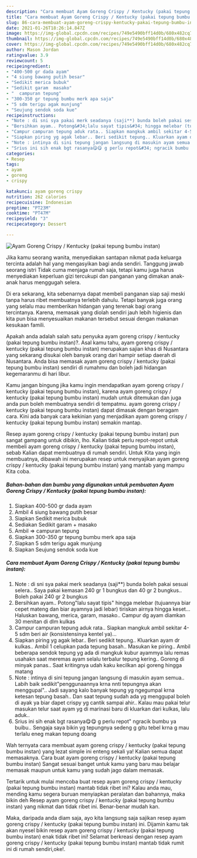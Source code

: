 ```yaml
---
description: "Cara membuat Ayam Goreng Crispy / Kentucky (pakai tepung bumbu instan) Sederhana dan Mudah Dibuat"
title: "Cara membuat Ayam Goreng Crispy / Kentucky (pakai tepung bumbu instan) Sederhana dan Mudah Dibuat"
slug: 86-cara-membuat-ayam-goreng-crispy-kentucky-pakai-tepung-bumbu-instan-sederhana-dan-mudah-dibuat
date: 2021-01-26T18:26:14.847Z
image: https://img-global.cpcdn.com/recipes/749e5490bff14d0b/680x482cq70/ayam-goreng-crispy-kentucky-pakai-tepung-bumbu-instan-foto-resep-utama.jpg
thumbnail: https://img-global.cpcdn.com/recipes/749e5490bff14d0b/680x482cq70/ayam-goreng-crispy-kentucky-pakai-tepung-bumbu-instan-foto-resep-utama.jpg
cover: https://img-global.cpcdn.com/recipes/749e5490bff14d0b/680x482cq70/ayam-goreng-crispy-kentucky-pakai-tepung-bumbu-instan-foto-resep-utama.jpg
author: Mason Jordan
ratingvalue: 3.9
reviewcount: 5
recipeingredient:
- "400-500 gr dada ayam"
- "4 siung bawang putih besar"
- "Sedikit merica bubuk"
- "Sedikit garam  masako"
- "  campuran tepung"
- "300-350 gr tepung bumbu merk apa saja"
- "5 sdm terigu agak munjung"
- "Seujung sendok soda kue"
recipeinstructions:
- "Note : di sni sya pakai merk seadanya (saji**) bunda boleh pakai sesuai selera.. Saya pakai kemasan 240 gr 1 bungkus dan 40 gr 2 bungkus.. Boleh pakai 240 gr 2 bungkus"
- "Bersihkan ayam.. Potong&#34;lalu sayat tipis&#34; hingga melebar (tujuannya biar cepet mateng dan biar ayamnya jadi lebar) tiriskan airnya hingga keset... Haluskan bawang, merica, garam, masako.. Campur dg ayam diamkan 30 menitan di dlm kulkas"
- "Campur campuran tepung aduk rata.. Siapkan mangkuk ambil sekitar 4-5 sdm beri air (konsistensinya kentel ya)..."
- "Siapkan piring yg agak lebar.. Beri sedikit tepung.. Kluarkan ayam dr kulkas.. Ambil 1 celupkan pada tepung basah.. Masukan ke piring.. Ambil beberapa sendok tepung yg ada di mangkuk kubur ayammya lalu remas usahakn saat meremas ayam selalu terbalur tepung kering.. Goreng di minyak panas.. Saat kritingnya udah kaku kecilkan api goreng hingga matang"
- "Note : intinya di sini tepung jangan langsung di masukin ayam semua.. Labih baik sedikit&#34;penggunaannya krna nnti tepungnya akan menggupal&#34;.. Jadi sayang kalo banyak tepung yg ngegumpal krna ketesan tepung basah.. Dan saat tepung sudah ada yg menggupal boleh di ayak ya biar dapet crispy yg cantik sampai ahir.. Kalau mau pakai telur masukan telur saat ayam yg di marinasi baru di kluarkan dari kulkas, lalu aduk.."
- "Srius ini sih enak bgt rasanya😋😋 g perlu repot&#34; ngracik bumbu ya buibu.. Sengaja saya bikin yg tepungnya sedeng g gitu tebel krna g mau terlalu eneg makan tepung doang"
categories:
- Resep
tags:
- ayam
- goreng
- crispy

katakunci: ayam goreng crispy 
nutrition: 262 calories
recipecuisine: Indonesian
preptime: "PT23M"
cooktime: "PT47M"
recipeyield: "3"
recipecategory: Dessert

---
```



![Ayam Goreng Crispy / Kentucky (pakai tepung bumbu instan)](https://img-global.cpcdn.com/recipes/749e5490bff14d0b/680x482cq70/ayam-goreng-crispy-kentucky-pakai-tepung-bumbu-instan-foto-resep-utama.jpg)

Jika kamu seorang wanita, menyediakan santapan nikmat pada keluarga tercinta adalah hal yang mengasyikan bagi anda sendiri. Tanggung jawab seorang istri Tidak cuma menjaga rumah saja, tetapi kamu juga harus menyediakan keperluan gizi tercukupi dan panganan yang dimakan anak-anak harus menggugah selera.

Di era  sekarang, kita sebenarnya dapat membeli panganan siap saji meski tanpa harus ribet membuatnya terlebih dahulu. Tetapi banyak juga orang yang selalu mau memberikan hidangan yang terenak bagi orang tercintanya. Karena, memasak yang diolah sendiri jauh lebih higienis dan kita pun bisa menyesuaikan makanan tersebut sesuai dengan makanan kesukaan famili. 



Apakah anda adalah salah satu penyuka ayam goreng crispy / kentucky (pakai tepung bumbu instan)?. Asal kamu tahu, ayam goreng crispy / kentucky (pakai tepung bumbu instan) merupakan sajian khas di Nusantara yang sekarang disukai oleh banyak orang dari hampir setiap daerah di Nusantara. Anda bisa memasak ayam goreng crispy / kentucky (pakai tepung bumbu instan) sendiri di rumahmu dan boleh jadi hidangan kegemaranmu di hari libur.

Kamu jangan bingung jika kamu ingin mendapatkan ayam goreng crispy / kentucky (pakai tepung bumbu instan), karena ayam goreng crispy / kentucky (pakai tepung bumbu instan) mudah untuk ditemukan dan juga anda pun boleh membuatnya sendiri di tempatmu. ayam goreng crispy / kentucky (pakai tepung bumbu instan) dapat dimasak dengan beragam cara. Kini ada banyak cara kekinian yang menjadikan ayam goreng crispy / kentucky (pakai tepung bumbu instan) semakin mantap.

Resep ayam goreng crispy / kentucky (pakai tepung bumbu instan) pun sangat gampang untuk dibikin, lho. Kalian tidak perlu repot-repot untuk membeli ayam goreng crispy / kentucky (pakai tepung bumbu instan), sebab Kalian dapat membuatnya di rumah sendiri. Untuk Kita yang ingin membuatnya, dibawah ini merupakan resep untuk menyajikan ayam goreng crispy / kentucky (pakai tepung bumbu instan) yang mantab yang mampu Kita coba.

<!--inarticleads1-->

##### Bahan-bahan dan bumbu yang digunakan untuk pembuatan Ayam Goreng Crispy / Kentucky (pakai tepung bumbu instan):

1. Siapkan 400-500 gr dada ayam
1. Ambil 4 siung bawang putih besar
1. Siapkan Sedikit merica bubuk
1. Sediakan Sedikit garam + masako
1. Ambil  =&gt; campuran tepung
1. Siapkan 300-350 gr tepung bumbu merk apa saja
1. Siapkan 5 sdm terigu agak munjung
1. Siapkan Seujung sendok soda kue




<!--inarticleads2-->

##### Cara membuat Ayam Goreng Crispy / Kentucky (pakai tepung bumbu instan):

1. Note : di sni sya pakai merk seadanya (saji**) bunda boleh pakai sesuai selera.. Saya pakai kemasan 240 gr 1 bungkus dan 40 gr 2 bungkus.. Boleh pakai 240 gr 2 bungkus
1. Bersihkan ayam.. Potong&#34;lalu sayat tipis&#34; hingga melebar (tujuannya biar cepet mateng dan biar ayamnya jadi lebar) tiriskan airnya hingga keset... Haluskan bawang, merica, garam, masako.. Campur dg ayam diamkan 30 menitan di dlm kulkas
1. Campur campuran tepung aduk rata.. Siapkan mangkuk ambil sekitar 4-5 sdm beri air (konsistensinya kentel ya)...
1. Siapkan piring yg agak lebar.. Beri sedikit tepung.. Kluarkan ayam dr kulkas.. Ambil 1 celupkan pada tepung basah.. Masukan ke piring.. Ambil beberapa sendok tepung yg ada di mangkuk kubur ayammya lalu remas usahakn saat meremas ayam selalu terbalur tepung kering.. Goreng di minyak panas.. Saat kritingnya udah kaku kecilkan api goreng hingga matang
1. Note : intinya di sini tepung jangan langsung di masukin ayam semua.. Labih baik sedikit&#34;penggunaannya krna nnti tepungnya akan menggupal&#34;.. Jadi sayang kalo banyak tepung yg ngegumpal krna ketesan tepung basah.. Dan saat tepung sudah ada yg menggupal boleh di ayak ya biar dapet crispy yg cantik sampai ahir.. Kalau mau pakai telur masukan telur saat ayam yg di marinasi baru di kluarkan dari kulkas, lalu aduk..
1. Srius ini sih enak bgt rasanya😋😋 g perlu repot&#34; ngracik bumbu ya buibu.. Sengaja saya bikin yg tepungnya sedeng g gitu tebel krna g mau terlalu eneg makan tepung doang




Wah ternyata cara membuat ayam goreng crispy / kentucky (pakai tepung bumbu instan) yang lezat simple ini enteng sekali ya! Kalian semua dapat memasaknya. Cara buat ayam goreng crispy / kentucky (pakai tepung bumbu instan) Sangat sesuai banget untuk kamu yang baru mau belajar memasak maupun untuk kamu yang sudah jago dalam memasak.

Tertarik untuk mulai mencoba buat resep ayam goreng crispy / kentucky (pakai tepung bumbu instan) mantab tidak ribet ini? Kalau anda mau, mending kamu segera buruan menyiapkan peralatan dan bahannya, maka bikin deh Resep ayam goreng crispy / kentucky (pakai tepung bumbu instan) yang nikmat dan tidak ribet ini. Benar-benar mudah kan. 

Maka, daripada anda diam saja, ayo kita langsung saja sajikan resep ayam goreng crispy / kentucky (pakai tepung bumbu instan) ini. Dijamin kamu tak akan nyesel bikin resep ayam goreng crispy / kentucky (pakai tepung bumbu instan) enak tidak ribet ini! Selamat berkreasi dengan resep ayam goreng crispy / kentucky (pakai tepung bumbu instan) mantab tidak rumit ini di rumah sendiri,oke!.

